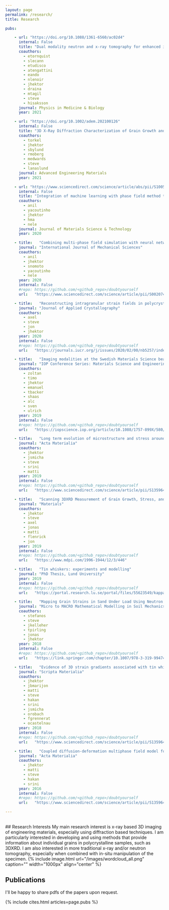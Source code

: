 ```yaml
---
layout: page
permalink: /research/
title: Research

pubs:

    - url: "https://doi.org/10.1088/1361-6560/ac02d4"
      internal: False
      title: "Dual modality neutron and x-ray tomography for enhanced image analysis of the bone-metal interface"
      coauthors:
        - etornquist
        - slecann
        - etudisco
        - atengattini
        - eando
        - nlenoir
        - jhektor
        - draina
        - mtagil
        - steve
        - hisaksson
      journal: Physics in Medicine & Biology
      year: 2021

    - url: "https://doi.org/10.1002/adem.202100126"
      internal: False
      title: "3D X-Ray Diffraction Characterization of Grain Growth and Recrystallization in Rolled Braze Clad Aluminum Sheet"
      coauthors:
        - torkel
        - jhektor
        - sbylund
        - rmoberg
        - medwards
        - steve
        - lanaslund
      journal: Advanced Engineering Materials
      year: 2021

    - url: "https://www.sciencedirect.com/science/article/abs/pii/S1005030220305156"
      internal: False
      title: "Integration of machine learning with phase field method to model the electromigration induced anode Cu6Sn5 IMC growth at Cu-Sn interface"
      coauthors:
        - anil
        - yacoutinho
        - jhektor
        - hma
        - nele
      journal: Journal of Materials Science & Technology
      year: 2020

    - title:   "Combining multi-phase field simulation with neural network analysis to unravel thermomigration accelerated growth of Cu6Sn5 IMC at cold side Cu-Sn interface"
      journal: "International Journal of Mechanical Sciences"
      coauthors:
        - anil
        - jhektor
        - snomoto
        - yacoutinho
        - nele
      year: 2020
      internal: False
      #repo: https://github.com/<github_repo>/doubtyourself
      url:   "https://www.sciencedirect.com/science/article/pii/S0020740320314466?casa_token=T19LWl7lElgAAAAA:N6keB0d9vEPATkhxE-BxKDz2NolkrgvkN0rS1pPFslj014KDx_rtZygE36sfJqFarBpATRIDto4"

    - title:   "Reconstructing intragranular strain fields in polycrystalline materials from scanning 3DXRD data"
      journal: "Journal of Applied Crystallography"
      coauthors:
        - axel
        - steve
        - jon
        - jhektor
      year: 2020
      internal: False
      #repo: https://github.com/<github_repo>/doubtyourself
      url:   "https://journals.iucr.org/j/issues/2020/02/00/nb5257/index.html"

    - title:   "Imaging modalities at the Swedish Materials Science beamline at PETRA III"
      journal: "IOP Conference Series: Materials Science and Engineering"
      coauthors:
        - zoltan
        - timo
        - jhektor
        - emanuel
        - tbacker
        - shaas
        - alc
        - sven
        - ulrich
      year: 2019
      internal: False
      #repo: https://github.com/<github_repo>/doubtyourself
      url:   "https://iopscience.iop.org/article/10.1088/1757-899X/580/1/012032/meta"

    - title:   "Long term evolution of microstructure and stress around tin whiskers investigated using scanning Laue microdiffraction"
      journal: "Acta Materialia"
      coauthors:
        - jhektor
        - jsmicha
        - steve
        - srini
        - matti
      year: 2019
      internal: False
      #repo: https://github.com/<github_repo>/doubtyourself
      url:   "https://www.sciencedirect.com/science/article/pii/S1359645419301077?via%3Dihub"

    - title:   "Scanning 3DXRD Measurement of Grain Growth, Stress, and Formation of Cu6Sn5 around a Tin Whisker during Heat Treatment"
      journal: "Materials"
      coauthors:
        - jhektor
        - steve
        - axel
        - jonas
        - matti
        - flenrick
        - jon
      year: 2019
      internal: False
      #repo: https://github.com/<github_repo>/doubtyourself
      url:   "https://www.mdpi.com/1996-1944/12/3/446"

    - title:   "Tin whiskers: experiments and modelling"
      journal: "PhD Thesis, Lund University"
      year: 2019
      internal: False
      #repo: https://github.com/<github_repo>/doubtyourself
      url:   "https://portal.research.lu.se/portal/files/55623549/kappa.pdf"

    - title:   "Mapping Grain Strains in Sand Under Load Using Neutron Diffraction Scanning"
      journal: "Micro to MACRO Mathematical Modelling in Soil Mechanics"
      coauthors:
        - stefanos
        - steve
        - jkelleher
        - tpirling
        - jonas
        - jhektor
      year: 2018
      internal: False
      #repo: https://github.com/<github_repo>/doubtyourself
      url:   "https://link.springer.com/chapter/10.1007/978-3-319-99474-1_3"

    - title:   "Evidence of 3D strain gradients associated with tin whisker growth"
      journal: "Scripta Materialia"
      coauthors:
        - jhektor
        - jbmarijon
        - matti
        - steve
        - hakan
        - srini
        - jsmicha
        - orobach
        - fgrennerat
        - ocastelnau
      year: 2018
      internal: False
      #repo: https://github.com/<github_repo>/doubtyourself
      url:   "https://www.sciencedirect.com/science/article/pii/S1359646217305420"

    - title:   "Coupled diffusion-deformation multiphase field model for elastoplastic materials applied to the growth of Cu6Sn5"
      journal: "Acta Materialia"
      coauthors:
        - jhektor
        - matti
        - steve
        - hakan
        - srini
      year: 2016
      internal: False
      #repo: https://github.com/<github_repo>/doubtyourself
      url:   "https://www.sciencedirect.com/science/article/pii/S1359645416300933?casa_token=YieDHnfE7csAAAAA:_lulNrX6fB_X1dBkixrH9EvP5g2yVPayicESc9xf5uPyzThgm42OVbd2fRlX9BAo99o9kiimipk"

---
```

<br>
## Research Interests
My main research interest is x-ray based 3D imaging of engineering materials, especially using diffraction based techniques.
I am particularly interested in developing and using methods that provide information about individual grains in polycrystalline samples, such as 3DXRD.
I am also interested in more traditional x-ray and/or neutron tomography, especially when combined with in-situ manipulation of the specimen.
{% include image.html url="/images/wordcloud_all.png" caption="" width="1000px" align="center" %}

## Publications
I'll be happy to share pdfs of the papers upon request.

{% include cites.html articles=page.pubs %}

